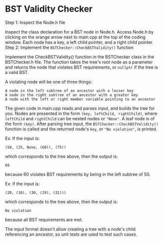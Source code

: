 # BST Validity Checker

Step 1: Inspect the Node.h file

Inspect the class declaration for a BST node in Node.h. Access Node.h by clicking on the orange arrow next to main.cpp at the top of the coding window. Each node has a key, a left child pointer, and a right child pointer.
Step 2: Implement the `BSTChecker::CheckBSTValidity()` function

Implement the CheckBSTValidity() function in the BSTChecker class in the BSTChecker.h file. The function takes the tree's root node as a parameter and returns the node that violates BST requirements, or `nullptr` if the tree is a valid BST.

A violating node will be one of three things:

    A node in the left subtree of an ancestor with a lesser key
    A node in the right subtree of an ancestor with a greater key
    A node with the left or right member variable pointing to an ancestor

The given code in main.cpp reads and parses input, and builds the tree for you. Nodes are presented in the form `(key, leftChild, rightChild)`, where `leftChild` and `rightChild` can be nested nodes or `"None"`. A leaf node is of the form `(key)`. After parsing tree input, the `BSTChecker::CheckBSTValidity()` function is called and the returned node's `key`, or `"No violation"`, is printed.

Ex:
If the input is:

    (50, (25, None, (60)), (75))

which corresponds to the tree above, then the output is:

    60    

because 60 violates BST requirements by being in the left subtree of 50.

Ex:
If the input is:

    (20, (10), (30, (29), (31)))    

which corresponds to the tree above, then the output is:

    No violation    

because all BST requirements are met.

The input format doesn't allow creating a tree with a node's child referencing an ancestor, so unit tests are used to test such cases.
